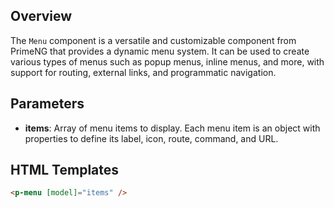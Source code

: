
## Overview

The `Menu` component is a versatile and customizable component from PrimeNG that provides a dynamic menu system. It can be used to create various types of menus such as popup menus, inline menus, and more, with support for routing, external links, and programmatic navigation.

## Parameters

- **items**: Array of menu items to display. Each menu item is an object with properties to define its label, icon, route, command, and URL.

## HTML Templates
 

```html
<p-menu [model]="items" />
```